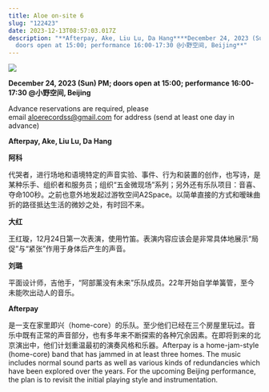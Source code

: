 ```yaml
---
title: Aloe on-site 6
slug: "122423"
date: 2023-12-13T08:57:03.017Z
description: "**Afterpay, Ake, Liu Lu, Da Hang****December 24, 2023 (Sun) PM;
  doors open at 15:00; performance 16:00-17:30 @小野空间, Beijing**"
---
```

![](/images/uploads/aloe-onsite6.jpg)

**December 24, 2023 (Sun) PM; doors open at 15:00; performance 16:00-17:30 @小野空间, Beijing**

Advance reservations are required, please email [aloerecordss@gmail.com](mailto:aloerecordss@gmail.com) for address (send at least one day in advance)

**Afterpay, Ake, Liu Lu, Da Hang**

**阿科**

代哭者，进行场地和语境特定的声音实验、事件、行为和装置的创作，也写诗，是某种乐手、组织者和服务员；组织“五⾦微现场”系列；另外还有乐队项目：音喜、夺命100秒。之前也意外地发起过游牧空间A2Space。以简单直接的方式和暧昧曲折的路径抵达生活的微妙之处，有时回不来。

**大红**

王红璇，12月24日第一次表演，使用竹笛。表演内容应该会是非常具体地展示“局促”与“紧张”作用于身体后产生的声音。

**刘璐**

平面设计师，吉他手，“阿部薰没有未来”乐队成员。22年开始自学单簧管，至今未能吹出动人的音乐。

**Afterpay**

是一支在家里即兴（home-core）的乐队。至少他们已经在三个房屋里玩过。音乐中既有正常的声音部分，也有多年来不断探索的各种冗余因素。在即将到来的北京演出中，他们计划重温最初的演奏风格和乐器。Afterpay is a home-jam-style (home-core) band that has jammed in at least three homes. The music includes normal sound parts as well as various kinds of redundancies which have been explored over the years. For the upcoming Beijing performance, the plan is to revisit the initial playing style and instrumentation.